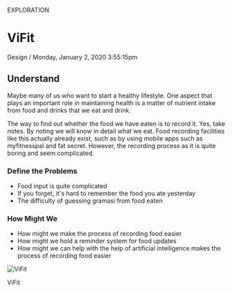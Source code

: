 <p class="type">EXPLORATION</p>

# ViFit

<p class="meta">Design  /  Monday, January 2, 2020 3:55:15pm</p>

## Understand

Maybe many of us who want to start a healthy lifestyle. One aspect that plays an important role in maintaining health is a matter of nutrient intake from food and drinks that we eat and drink.

The way to find out whether the food we have eaten is to record it. Yes, take notes. By noting we will know in detail what we eat. Food recording facilities like this actually already exist, such as by using mobile apps such as myfitnesspal and fat secret. However, the recording process as it is quite boring and seem complicated.

### Define the Problems

- Food input is quite complicated
- If you forget, it's hard to remember the food you ate yesterday
- The difficulty of guessing gramasi from food eaten

### How Might We

- How might we make the process of recording food easier
- How might we hold a reminder system for food updates
- How might we can help with the help of artificial intelligence makes the process of recording food easier

![ViFit](https://farooq-agent.web.app/assets/images/works/details/224-vifit/vifit.jpg)

<p class="caption">ViFit</p>
